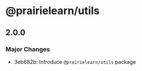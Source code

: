 # @prairielearn/utils

## 2.0.0

### Major Changes

- 3eb682b: Introduce `@prairielearn/utils` package
